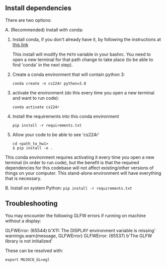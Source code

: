 ## Install dependencies

There are two options:

A. (Recommended) Install with conda:

1. Install conda, if you don't already have it, by following the instructions at [this link](https://docs.conda.io/projects/conda/en/latest/user-guide/install/)

	This install will modify the `PATH` variable in your bashrc.
	You need to open a new terminal for that path change to take place (to be able to find 'conda' in the next step).

2. Create a conda environment that will contain python 3:
	```
	conda create -n cs224r python=3.8
	```
3. activate the environment (do this every time you open a new terminal and want to run code):
	```
	conda activate cs224r
	```
4. Install the requirements into this conda environment
	```
	pip install -r requirements.txt
	```
5. Allow your code to be able to see 'cs224r'
	```
	cd <path_to_hw1>
	$ pip install -e .
	```

This conda environment requires activating it every time you open a new terminal (in order to run code), but the benefit is that the required dependencies for this codebase will not affect existing/other versions of things on your computer. This stand-alone environment will have everything that is necessary.


B. Install on system Python:
	```
	pip install -r requirements.txt
	```

## Troubleshooting 

You may encounter the following GLFW errors if running on machine without a display:

GLFWError: (65544) b'X11: The DISPLAY environment variable is missing'
  warnings.warn(message, GLFWError)
GLFWError: (65537) b'The GLFW library is not initialized'

These can be resolved with:
```
export MUJOCO_GL=egl
```
